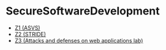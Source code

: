 # SecureSoftwareDevelopment

- [Z1 (ASVS)](./Z1/README.md)
- [Z2 (STRIDE)](./Z2/README.md)
- [Z3 (Attacks and defenses on web applications lab)](./Z3/README.md)
